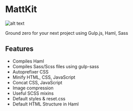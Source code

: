 # MattKit

![alt text](https://github.com/MateuszM/matt-kitt/raw/master/home.jpg "Home")

Ground zero for your next project using Gulp.js, Haml, Sass

## Features
- Compiles Haml
- Compiles Sass/Scss files using gulp-sass
- Autoprefixer CSS
- Minify HTML, CSS, JavaScript
- Concat CSS, JavaScript
- Image compression
- Useful SCSS mixins
- Default styles & reset.css
- Default HTML Structure in Haml
